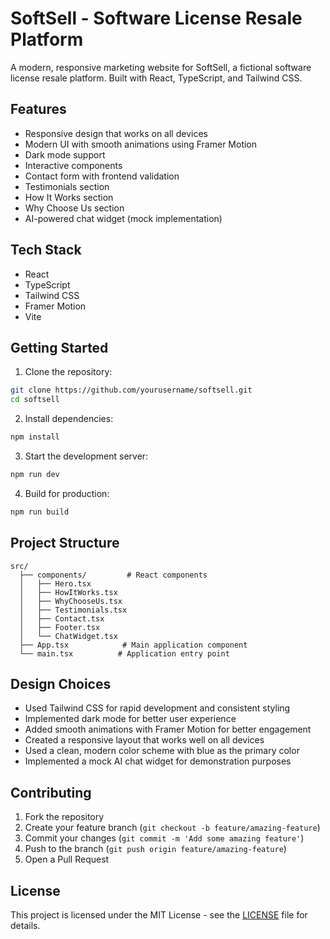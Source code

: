 # SoftSell - Software License Resale Platform

A modern, responsive marketing website for SoftSell, a fictional software license resale platform. Built with React, TypeScript, and Tailwind CSS.

## Features

- Responsive design that works on all devices
- Modern UI with smooth animations using Framer Motion
- Dark mode support
- Interactive components
- Contact form with frontend validation
- Testimonials section
- How It Works section
- Why Choose Us section
- AI-powered chat widget (mock implementation)

## Tech Stack

- React
- TypeScript
- Tailwind CSS
- Framer Motion
- Vite

## Getting Started

1. Clone the repository:
```bash
git clone https://github.com/yourusername/softsell.git
cd softsell
```

2. Install dependencies:
```bash
npm install
```

3. Start the development server:
```bash
npm run dev
```

4. Build for production:
```bash
npm run build
```

## Project Structure

```
src/
  ├── components/         # React components
  │   ├── Hero.tsx
  │   ├── HowItWorks.tsx
  │   ├── WhyChooseUs.tsx
  │   ├── Testimonials.tsx
  │   ├── Contact.tsx
  │   ├── Footer.tsx
  │   └── ChatWidget.tsx
  ├── App.tsx            # Main application component
  └── main.tsx          # Application entry point
```

## Design Choices

- Used Tailwind CSS for rapid development and consistent styling
- Implemented dark mode for better user experience
- Added smooth animations with Framer Motion for better engagement
- Created a responsive layout that works well on all devices
- Used a clean, modern color scheme with blue as the primary color
- Implemented a mock AI chat widget for demonstration purposes

## Contributing

1. Fork the repository
2. Create your feature branch (`git checkout -b feature/amazing-feature`)
3. Commit your changes (`git commit -m 'Add some amazing feature'`)
4. Push to the branch (`git push origin feature/amazing-feature`)
5. Open a Pull Request

## License

This project is licensed under the MIT License - see the [LICENSE](LICENSE) file for details. 